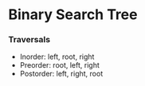 # Binary Search Tree

### Traversals
- Inorder: left, root, right
- Preorder: root, left, right
- Postorder: left, right, root
